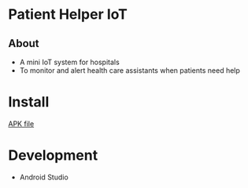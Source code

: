 # Patient Helper IoT
## About
- A mini IoT system for hospitals
- To monitor and alert health care assistants when patients need help

# Install
[APK file]()

# Development
- Android Studio
